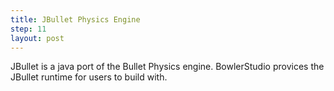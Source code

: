 ```yaml
---
title: JBullet Physics Engine
step: 11
layout: post
---
```


JBullet is a java port of the Bullet Physics engine. BowlerStudio provices the JBullet runtime for users to build with. 
<script src="https://gist.github.com/madhephaestus/f68a68d539234035e328a94a54faff63.js"></script>
<script src="https://gist.github.com/madhephaestus/97735e24f5939a63f4de.js"></script>